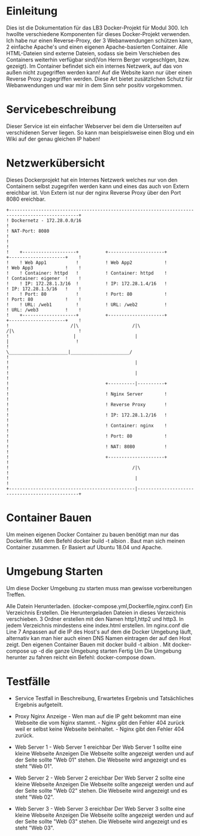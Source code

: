 # Einleitung
Dies ist die Dokumentation für das LB3 Docker-Projekt für Modul 300. Ich hwollte verschiedene Komponenten für dieses Docker-Projekt verwenden. Ich habe nur einen Reverse-Proxy, der 3 Webanwendungen schützen kann, 2 einfache Apache's und einen eigenen Apache-basierten Container. Alle HTML-Dateien sind externe Dateien, sodass sie beim Verschieben des Containers weiterhin verfügbar sind(Von Herrn Berger vorgeschlgen, bzw. gezeigt). Im Container befindet sich ein internes Netzwerk, auf das von außen nicht zugegriffen werden kann! Auf die Website kann nur über einen Reverse Proxy zugegriffen werden. Diese Art bietet zusätzlichen Schutz für Webanwendungen und war mir in dem Sinn sehr positiv vorgekommen.
# Servicebeschreibung
Dieser Service ist ein einfacher Webserver bei dem die Unterseiten auf verschidenen Server liegen. So kann man beispielsweise einen Blog und ein Wiki auf der genau gleichen IP haben!
# Netzwerkübersicht
Dieses Dockerprojekt hat ein Internes Netzwerk welches nur von den Containern selbst zugegrifen werden kann und eines das auch von Extern ereichbar ist. Von Extern ist nur der nginx Reverse Proxy über den Port 8080 ereichbar.


    +------------------------------------------------------------------------------------------------+
    ! Dockernetz - 172.28.0.0/16                                                                     !  
    ! NAT-Port: 8080                                                                                 !	
    !                                                                                                !	
    !    +--------------------+          +---------------------+          +---------------------+    !
    !    ! Web App1           !          ! Web App2            !          ! Web App3            !    !
    !    ! Container: httpd   !          ! Container: httpd    !          ! Container: eigener  !    !
    !    ! IP: 172.28.1.3/16  !          ! IP: 172.28.1.4/16   !          ! IP: 172.28.1.5/16   !    !
    !    ! Port: 80           !          ! Port: 80            !          ! Port: 80            !    !
    !    ! URL: /web1         !          ! URL: /web2          !          ! URL: /web3          !    !
    !    +--------------------+          +---------------------+          +---------------------+    !
    !                       /|\                    /|\                    /|\                        !
    !                        |                      |                      |                         !
    !                        \______________________|______________________/                         !
    !                                               |                                                !
    !                                               |                                                !
    !                                    +----------|----------+                                     !
    !                                    ! Nginx Server        !                                     !
    !                                    ! Reverse Proxy       !                                     !
    !                                    ! IP: 172.28.1.2/16   !                                     !
    !                                    ! Container: nginx    !                                     !
    !                                    ! Port: 80            !                                     !
    !                                    ! NAT: 8080           !                                     !
    !                                    +---------------------+                                     !
    !                                              /|\                                               !
    !                                               |                                                !
    +-----------------------------------------------|------------------------------------------------+
# Container Bauen

Um meinen eigenen Docker Container zu bauen benötigt man nur das Dockerfile. Mit dem Befehl docker build -t albion . Baut man sich meinen Container zusammen. Er Basiert auf Ubuntu 18.04 und Apache.
# Umgebung Starten
Um diese Docker Umgebung zu starten muss man gewisse vorbereitungen Treffen.

Alle Datein Herunterladen. (docker-compose.yml,Dockerfile,nginx.conf)
Ein Verzeichnis Erstellen.
Die Heruntergeladen Dateien in dieses Verzeichnis verschieben.
3 Ordner erstellen mit den Namen http1,http2 und http3.
In jedem Verzeichnis mindestens eine index.html erstellen.
Im nginx.conf die Line 7 Anpassen auf die IP des Host's auf dem die Docker Umgebung läuft, alternativ kan man hier auch einen DNS Namen eintragen der auf den Host zeigt.
Den eigenen Container Bauen mit docker build -t albion .
Mit docker-compose up -d die ganze Umgebung starten Fertig
Um Die Umgebung herunter zu fahren reicht ein Befehl: docker-compose down.
# Testfälle
- Service	Testfall	in Beschreibung, Erwartetes Ergebnis und Tatsächliches Ergebnis aufgeteilt.

- Proxy Nginx Anzeige - Wen man auf die IP geht bekommt man eine Webseite die vom Nginx stammt. - Nginx gibt den Fehler 404 zurück weil er selbst keine Webseite beinhaltet. - Nginx gibt den Fehler 404 zurück.
- Web Server 1	- Web Server 1 ereichbar	Der Web Server 1 sollte eine kleine Webseite Anzeigen	Die Webseite sollte angezeigt werden und auf der Seite sollte "Web 01" stehen.	Die Webseite wird angezeigt und es steht "Web 01".
- Web Server 2	- Web Server 2 ereichbar	Der Web Server 2 sollte eine kleine Webseite Anzeigen	Die Webseite sollte angezeigt werden und auf der Seite sollte "Web 02" stehen.	Die Webseite wird angezeigt und es steht "Web 02".
- Web Server 3	- Web Server 3 ereichbar	Der Web Server 3 sollte eine kleine Webseite Anzeigen	Die Webseite sollte angezeigt werden und auf der Seite sollte "Web 03" stehen.	Die Webseite wird angezeigt und es steht "Web 03".
